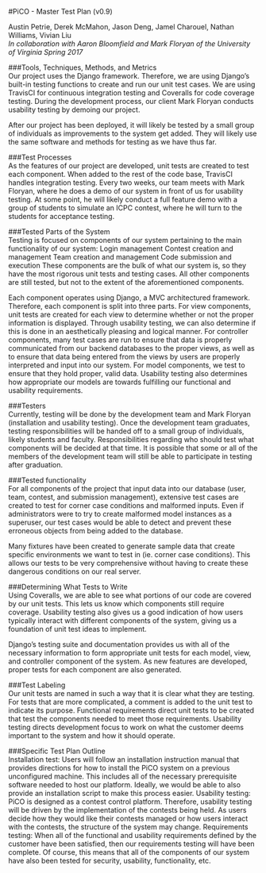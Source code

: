 #PiCO - Master Test Plan (v0.9)

Austin Petrie, Derek McMahon, Jason Deng, Jamel Charouel, Nathan Williams, Vivian Liu  
*In collaboration with Aaron Bloomfield and Mark Floryan of the University of Virginia
Spring 2017*


###Tools, Techniques, Methods, and Metrics  
Our project uses the Django framework.  Therefore, we are using Django’s built-in testing functions to create and run our unit test cases.  We are using TravisCI for continuous integration testing and Coveralls for code coverage testing.  During the development process, our client Mark Floryan conducts usability testing by demoing our project.  

After our project has been deployed, it will likely be tested by a small group of individuals as improvements to the system get added.  They will likely use the same software and methods for testing as we have thus far.

###Test Processes  
As the features of our project are developed, unit tests are created to test each component.  When added to the rest of the code base, TravisCI handles integration testing.  Every two weeks, our team meets with Mark Floryan, where he does a demo of our system in front of us for usability testing.  At some point, he will likely conduct a full feature demo with a group of students to simulate an ICPC contest, where he will turn to the students for acceptance testing.

###Tested Parts of the System  
Testing is focused on components of our system pertaining to the main functionality of our system:
Login management
Contest creation and management
Team creation and management
Code submission and execution
These components are the bulk of what our system is, so they have the most rigorous unit tests and testing cases.  All other components are still tested, but not to the extent of the aforementioned components.

Each component operates using Django, a MVC architectured framework.  Therefore, each component is split into three parts.  For view components, unit tests are created for each view to determine whether or not the proper information is displayed.  Through usability testing, we can also determine if this is done in an aesthetically pleasing and logical manner.  For controller components, many test cases are run to ensure that data is properly communicated from our backend databases to the proper views, as well as to ensure that data being entered from the views by users are properly interpreted and input into our system.  For model components, we test to ensure that they hold proper, valid data.  Usability testing also determines how appropriate our models are towards fulfilling our functional and usability requirements.

###Testers  
Currently, testing will be done by the development team and Mark Floryan (installation and usability testing).  Once the development team graduates, testing responsibilities will be handed off to a small group of individuals, likely students and faculty.  Responsibilities regarding who should test what components will be decided at that time.  It is possible that some or all of the members of the development team will still be able to participate in testing after graduation.

###Tested functionality  
For all components of the project that input data into our database (user, team, contest, and submission management), extensive test cases are created to test for corner case conditions and malformed inputs.  Even if administrators were to try to create malformed model instances as a superuser, our test cases would be able to detect and prevent these erroneous objects from being added to the database.

Many fixtures have been created to generate sample data that create specific environments we want to test in (ie. corner case conditions).  This allows our tests to be very comprehensive without having to create these dangerous conditions on our real server.

###Determining What Tests to Write  
Using Coveralls, we are able to see what portions of our code are covered by our unit tests.  This lets us know which components still require coverage.  Usability testing also gives us a good indication of how users typically interact with different components of the system, giving us a foundation of unit test ideas to implement.  

Django’s testing suite and documentation provides us with all of the necessary information to form appropriate unit tests for each model, view, and controller component of the system.  As new features are developed, proper tests for each component are also generated.

###Test Labeling  
Our unit tests are named in such a way that it is clear what they are testing.  For tests that are more complicated, a comment is added to the unit test to indicate its purpose.  Functional requirements direct unit tests to be created that test the components needed to meet those requirements.  Usability testing directs development focus to work on what the customer deems important to the system and how it should operate.

###Specific Test Plan Outline  
Installation test:
Users will follow an installation instruction manual that provides directions for how to install the PiCO system on a previous unconfigured machine.  This includes all of the necessary prerequisite software needed to host our platform.  Ideally, we would be able to also provide an installation script to make this process easier.
Usability testing:
PiCO is designed as a contest control platform.  Therefore, usability testing will be driven by the implementation of the contests being held.  As users decide how they would like their contests managed or how users interact with the contests, the structure of the system may change.
Requirements testing:
When all of the functional and usability requirements defined by the customer have been satisfied, then our requirements testing will have been complete.  Of course, this means that all of the components of our system have also been tested for security, usability, functionality, etc.


